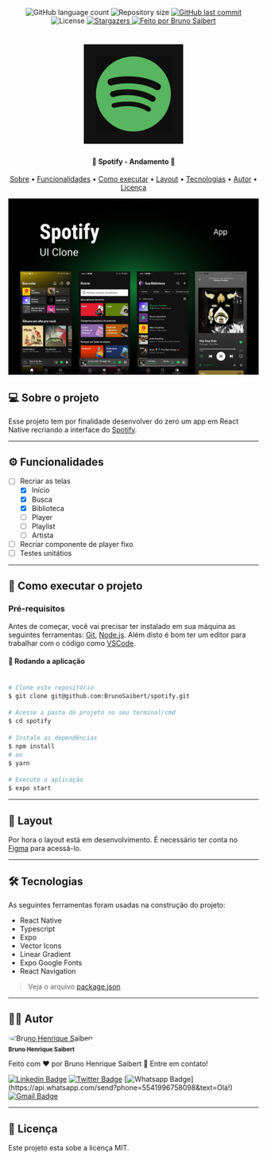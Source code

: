 <p align="center">
  <img alt="GitHub language count" src="https://img.shields.io/github/languages/count/BrunoSaibert/spotify?color=%2304D361&style=for-the-badge">

  <img alt="Repository size" src="https://img.shields.io/github/repo-size/BrunoSaibert/spotify?style=for-the-badge" />

  <a href="https://github.com/BrunoSaibert/spotify/commits/main">
    <img alt="GitHub last commit" src="https://img.shields.io/github/last-commit/BrunoSaibert/spotify?style=for-the-badge" />
  </a>

   <img alt="License" src="https://img.shields.io/badge/license-MIT-brightgreen?style=for-the-badge">

   <a href="https://github.com/BrunoSaibert/spotify/stargazers">
    <img alt="Stargazers" src="https://img.shields.io/github/stars/BrunoSaibert/spotify?style=for-the-badge">
  </a>

  <a href="https://brunosaibert.com.br/">
    <img alt="Feito por Bruno Saibert" src="https://img.shields.io/badge/feito%20por-Bruno%20Saibert-%231b9?style=for-the-badge">
  </a>
</p>

<h1 align="center">
    <img alt="spotify" title="#spotify" src="https://raw.githubusercontent.com/BrunoSaibert/spotify/main/assets/icon.png" width="200px" />
</h1>

<h4 align="center">
	🚧 Spotify - Andamento 🚧
</h4>

<p align="center">
  <a href="#--sobre-o-projeto">Sobre</a> •
  <a href="#-%EF%B8%8F-funcionalidades">Funcionalidades</a> •
  <a href="#--como-executar-o-projeto">Como executar</a> •
  <a href="#--layout">Layout</a> •
  <a href="#--tecnologias">Tecnologias</a> •
  <a href="#--autor">Autor</a> •
  <a href="#--licença">Licença</a>
</p>

![](https://raw.githubusercontent.com/BrunoSaibert/spotify/main/assets/cover.jpg)

## [](https://github.com/BrunoSaibert/spotify#--sobre-o-projeto) 💻 Sobre o projeto

Esse projeto tem por finalidade desenvolver do zero um app em React Native recriando a interface do [Spotify](https://www.spotify.com/br/).

---

## [](https://github.com/BrunoSaibert/spotify#-%EF%B8%8F-funcionalidades) ⚙️ Funcionalidades

- [ ] Recriar as telas
  - [x] Início
  - [x] Busca
  - [x] Biblioteca
  - [ ] Player
  - [ ] Playlist
  - [ ] Artista
- [ ] Recriar componente de player fixo
- [ ] Testes unitátios

---

## [](https://github.com/BrunoSaibert/spotify#--como-executar-o-projeto) 🚀 Como executar o projeto

### Pré-requisitos

Antes de começar, você vai precisar ter instalado em sua máquina as seguintes ferramentas:
[Git](https://git-scm.com), [Node.js](https://nodejs.org/en/).
Além disto é bom ter um editor para trabalhar com o código como [VSCode](https://code.visualstudio.com/).

#### 🧭 Rodando a aplicação

```bash

# Clone este repositório
$ git clone git@github.com:BrunoSaibert/spotify.git

# Acesse a pasta do projeto no seu terminal/cmd
$ cd spotify

# Instale as dependências
$ npm install
# ou
$ yarn

# Execute a aplicação
$ expo start

```

---

## [](https://github.com/BrunoSaibert/spotify#--layout) 🔖 Layout

Por hora o layout está em desenvolvimento. É necessário ter conta no [Figma](http://figma.com/) para acessá-lo.

---

## [](https://github.com/BrunoSaibert/spotify#--tecnologias) 🛠 Tecnologias

As seguintes ferramentas foram usadas na construção do projeto:

- React Native
- Typescript
- Expo
- Vector Icons
- Linear Gradient
- Expo Google Fonts
- React Navigation

> Veja o arquivo [package.json](https://github.com/BrunoSaibert/spotify/blob/main/web/package.json)

---

## [](https://github.com/BrunoSaibert/spotify#--autor) 👨‍🚀 Autor

<a href="https://brunosaibert.com.br/">
 <img style="border-radius: 50%;" src="https://avatars2.githubusercontent.com/u/40339324?s=460&u=4f5a7b83aa4e018b4eccbeaa1f6a6b8b04e0e4b7&v=4" width="100px;" alt="Bruno Henrique Saibert"/>
 <br />
 <sub><b>Bruno Henrique Saibert</b></sub></a>
 <br />

Feito com ❤️ por Bruno Henrique Saibert 👋 Entre em contato!

[![Linkedin Badge](https://img.shields.io/badge/-LinkedIn-blue?style=for-the-badge&logo=Linkedin&logoColor=white&link=https://www.linkedin.com/in/brunohenriquesaibert/)](https://www.linkedin.com/in/brunohenriquesaibert/)
[![Twitter Badge](https://img.shields.io/badge/-Twitter-1ca0f1?style=for-the-badge&labelColor=1ca0f1&logo=twitter&logoColor=white&link=https://twitter.com/bh_saibert)](https://twitter.com/bh_saibert)
[![Whatsapp Badge](https://img.shields.io/badge/-Whatsapp-4CA143?style=for-the-badge&labelColor=4CA143&logo=whatsapp&logoColor=white&link=https://api.whatsapp.com/send?phone=5541996758098&text=Olá!)](https://api.whatsapp.com/send?phone=5541996758098&text=Olá!)
[![Gmail Badge](https://img.shields.io/badge/-Gmail-c14438?style=for-the-badge&logo=Gmail&logoColor=white&link=mailto:brunosaibert@gmail.com)](mailto:brunosaibert@gmail.com)

---

## [](https://github.com/BrunoSaibert/spotify#--licença) 📝 Licença

Este projeto esta sobe a licença MIT.
